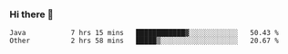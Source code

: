 ### Hi there 👋


<!--START_SECTION:waka-->

```text
Java           7 hrs 15 mins   ████████████▓░░░░░░░░░░░░   50.43 %
Other          2 hrs 58 mins   █████▒░░░░░░░░░░░░░░░░░░░   20.67 %
```

<!--END_SECTION:waka-->

<!--
**ssrahul96/ssrahul96** is a ✨ _special_ ✨ repository because its `README.md` (this file) appears on your GitHub profile.

Here are some ideas to get you started:

- 🔭 I’m currently working on ...
- 🌱 I’m currently learning ...
- 👯 I’m looking to collaborate on ...
- 🤔 I’m looking for help with ...
- 💬 Ask me about ...
- 📫 How to reach me: ...
- 😄 Pronouns: ...
- ⚡ Fun fact: ...
-->
